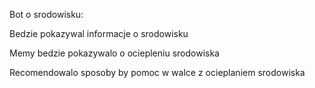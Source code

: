 Bot o srodowisku:

Bedzie pokazywal informacje o srodowisku

Memy bedzie pokazywalo o ociepleniu srodowiska

Recomendowalo sposoby by pomoc w walce z ocieplaniem srodowiska
